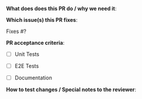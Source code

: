 **What does does this PR do / why we need it**:

**Which issue(s) this PR fixes**:

Fixes #?

**PR acceptance criteria**:

- [ ] Unit Tests 
  
- [ ] E2E Tests

- [ ] Documentation

**How to test changes / Special notes to the reviewer**:

